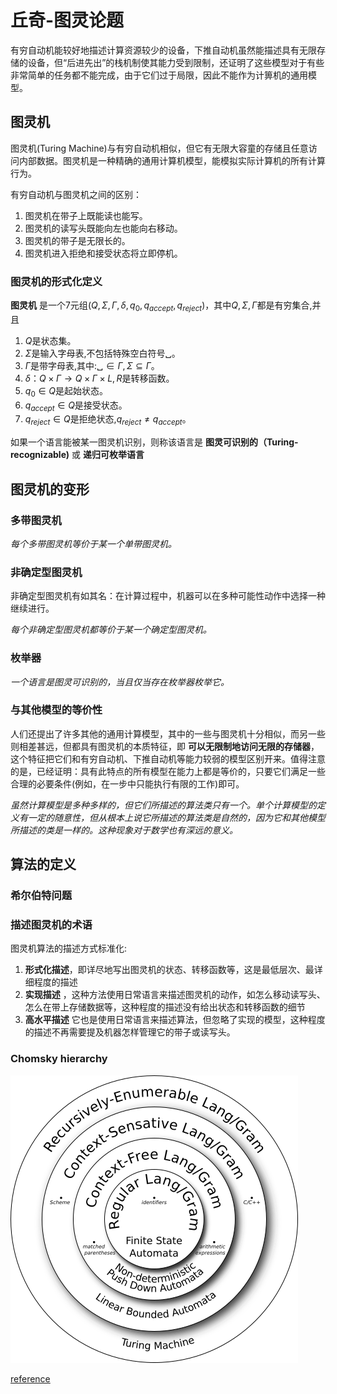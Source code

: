 # 丘奇-图灵论题

有穷自动机能较好地描述计算资源较少的设备，下推自动机虽然能描述具有无限存储的设备，但“后进先出”的栈机制使其能力受到限制，还证明了这些模型对于有些非常简单的任务都不能完成，由于它们过于局限，因此不能作为计箅机的通用模型。

## 图灵机

图灵机(Turing Machine)与有穷自动机相似，但它有无限大容童的存储且任意访问内部数据。图灵机是一种精确的通用计算机模型，能模拟实际计算机的所有计算行为。

有穷自动机与图灵机之间的区别：
1. 图灵机在带子上既能读也能写。
2. 图灵机的读写头既能向左也能向右移动。
3. 图灵机的带子是无限长的。
4. 图灵机进入拒绝和接受状态将立即停机。

### 图灵机的形式化定义

**图灵机** 是一个7元组$(Q,Σ,Γ,δ,q_0,q_{accept},q_{reject})$，其中$Q,Σ,Γ$都是有穷集合,并且

1. $Q$是状态集。
2. $Σ$是输入字母表,不包括特殊空白符号$␣$。
3. $Γ$是带字母表,其中:$␣∈Γ,Σ⊆Γ$。
4. $δ：Q×Γ→Q×Γ×{L,R}$是转移函数。
5. $q_0∈Q$是起始状态。
6. $q_{accept}∈Q$是接受状态。
7. $q_{reject}∈Q$是拒绝状态,$q_{reject}≠q_{accept}$。


如果一个语言能被某一图灵机识别，则称该语言是 **图灵可识别的（Turing-recognizable)** 或 **递归可枚举语言**

## 图灵机的变形

### 多带图灵机

*每个多带图灵机等价于某一个单带图灵机。*

### 非确定型图灵机

非确定型图灵机有如其名：在计算过程中，机器可以在多种可能性动作中选择一种继续进行。

*每个非确定型图灵机都等价于某一个确定型图灵机。*

### 枚举器

*一个语言是图灵可识别的，当且仅当存在枚举器枚举它。*

### 与其他模型的等价性

人们还提出了许多其他的通用计算模型，其中的一些与图灵机十分相似，而另一些则相差甚远，但都具有图灵机的本质特征，即 **可以无限制地访问无限的存储器**，这个特征把它们和有穷自动机、下推自动机等能力较弱的模型区别开来。值得注意的是，已经证明：具有此特点的所有模型在能力上都是等价的，只要它们满足一些合理的必要条件(例如，在一步中只能执行有限的工作)即可。

*虽然计算模型是多种多样的，但它们所描述的算法类只有一个。单个计算模型的定义有一定的随意性，但从根本上说它所描述的算法类是自然的，因为它和其他模型所描述的类是一样的。这种现象对于数学也有深远的意义。*

## 算法的定义

### 希尔伯特问题

### 描述图灵机的术语

图灵机算法的描述方式标准化:

1. **形式化描述**，即详尽地写出图灵机的状态、转移函数等，这是最低层次、最详细程度的描述
2. **实现描述** ，这种方法使用日常语言来描述图灵机的动作，如怎么移动读写头、怎么在带上存储数据等，这种程度的描述没有给出状态和转移函数的细节
3. **高水平描述** 它也是使用日常语言来描述算法，但忽略了实现的模型，这种程度的描述不再需要提及机器怎样管理它的带子或读写头。

### Chomsky hierarchy

![](assets/4-丘奇图灵论题-4108d.png)

[reference](http://perugini.cps.udayton.edu/teaching/books/PL/www/lecture_notes/grammars.html)
